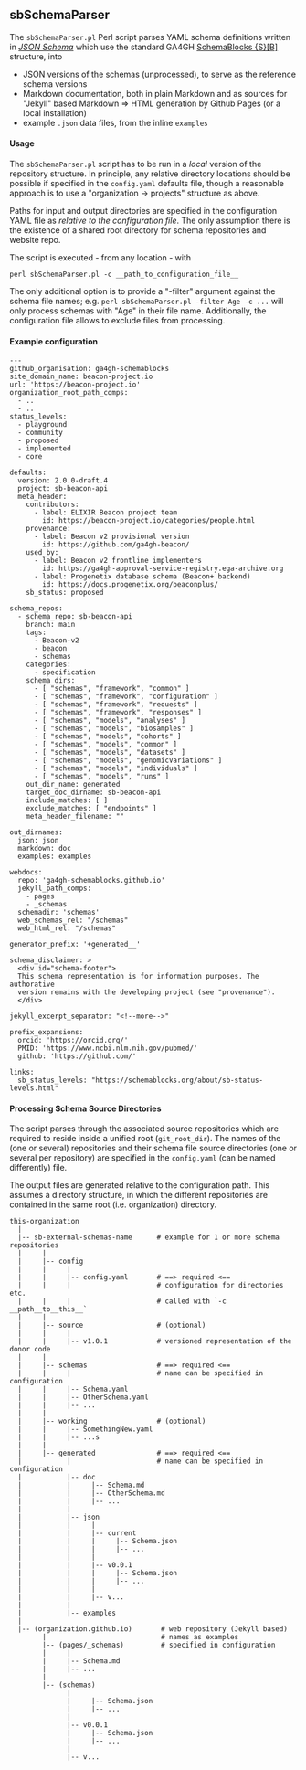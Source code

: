 ## sbSchemaParser

The `sbSchemaParser.pl` Perl script parses YAML schema definitions 
written in [_JSON Schema_](https://json-schema.org) which use the standard GA4GH 
[SchemaBlocks {S}[B]](http://schemablocks.org) structure, into 

* JSON versions of the schemas (unprocessed), to serve as the reference
schema versions
* Markdown documentation, both in plain Markdown and as sources for "Jekyll" 
based Markdown => HTML generation by Github Pages (or a local installation)
* example `.json` data files, from the inline `examples`

#### Usage

The `sbSchemaParser.pl` script has to be run in a _local_ version of the 
repository structure. In principle, any relative directory locations should be 
possible if specified in the `config.yaml` defaults file, though a reasonable 
approach is to use a "organization -> projects" structure as above.

Paths for input and output directories are specified in the configuration YAML
file as *relative to the configuration file*. The only assumption there is the
existence of a shared root directory for schema repositories and website repo.

The script is executed - from any location - with

```
perl sbSchemaParser.pl -c __path_to_configuration_file__
```

The only additional option is to provide a "-filter" argument against the schema 
file names; e.g. `perl sbSchemaParser.pl -filter Age -c ...` will only process
schemas with "Age" in their file name. Additionally, the configuration file allows
to exclude files from processing.

#### Example configuration

```
---
github_organisation: ga4gh-schemablocks
site_domain_name: beacon-project.io
url: 'https://beacon-project.io'
organization_root_path_comps:
  - ..
  - ..
status_levels:
  - playground
  - community
  - proposed
  - implemented
  - core

defaults:
  version: 2.0.0-draft.4
  project: sb-beacon-api
  meta_header:
    contributors:
      - label: ELIXIR Beacon project team
        id: https://beacon-project.io/categories/people.html
    provenance:
      - label: Beacon v2 provisional version
        id: https://github.com/ga4gh-beacon/
    used_by:
      - label: Beacon v2 frontline implementers
        id: https://ga4gh-approval-service-registry.ega-archive.org
      - label: Progenetix database schema (Beacon+ backend)
        id: https://docs.progenetix.org/beaconplus/
    sb_status: proposed

schema_repos:
  - schema_repo: sb-beacon-api
    branch: main
    tags:
      - Beacon-v2
      - beacon
      - schemas
    categories:
      - specification
    schema_dirs:
      - [ "schemas", "framework", "common" ]
      - [ "schemas", "framework", "configuration" ]
      - [ "schemas", "framework", "requests" ]
      - [ "schemas", "framework", "responses" ]
      - [ "schemas", "models", "analyses" ]
      - [ "schemas", "models", "biosamples" ]
      - [ "schemas", "models", "cohorts" ]
      - [ "schemas", "models", "common" ]
      - [ "schemas", "models", "datasets" ]
      - [ "schemas", "models", "genomicVariations" ]
      - [ "schemas", "models", "individuals" ]
      - [ "schemas", "models", "runs" ]
    out_dir_name: generated
    target_doc_dirname: sb-beacon-api
    include_matches: [ ]
    exclude_matches: [ "endpoints" ]
    meta_header_filename: ""

out_dirnames:
  json: json
  markdown: doc
  examples: examples

webdocs:
  repo: 'ga4gh-schemablocks.github.io'
  jekyll_path_comps:
    - pages
    - _schemas
  schemadir: 'schemas'
  web_schemas_rel: "/schemas"
  web_html_rel: "/schemas"

generator_prefix: '+generated__'

schema_disclaimer: >
  <div id="schema-footer">
  This schema representation is for information purposes. The authorative 
  version remains with the developing project (see "provenance").
  </div>

jekyll_excerpt_separator: "<!--more-->"

prefix_expansions:
  orcid: 'https://orcid.org/'
  PMID: 'https://www.ncbi.nlm.nih.gov/pubmed/'
  github: 'https://github.com/'

links:
  sb_status_levels: "https://schemablocks.org/about/sb-status-levels.html"
```

#### Processing Schema Source Directories

The script parses through the associated source repositories which are required
to reside inside a unified root (`git_root_dir`). The names of the (one or
several) repositories and their schema file source directories (one or several
per repository) are specified in the `config.yaml` (can be named differently)
file.

The output files are generated relative to the configuration path. This assumes
a directory structure, in which the different repositories are contained in the
same root (i.e. organization) directory.

```
this-organization
  |
  |-- sb-external-schemas-name      # example for 1 or more schema repositories
  |     |
  |     |-- config
  |     |     |
  |     |     |-- config.yaml       # ==> required <==
  |     |     |                     # configuration for directories etc.
  |     |     |                     # called with `-c __path__to__this__` 
  |     |
  |     |-- source                  # (optional)
  |     |     |
  |     |     |-- v1.0.1            # versioned representation of the donor code
  |     |
  |     |-- schemas                 # ==> required <==
  |     |     |                     # name can be specified in configuration
  |     |     |-- Schema.yaml
  |     |     |-- OtherSchema.yaml
  |     |     |-- ...
  |     |
  |     |-- working                 # (optional)
  |     |     |-- SomethingNew.yaml     
  |     |     |-- ...s
  |     |     
  |     |-- generated               # ==> required <==
  |           |                     # name can be specified in configuration
  |           |-- doc
  |           |     |-- Schema.md
  |           |     |-- OtherSchema.md
  |           |     |-- ...
  |           |
  |           |-- json
  |           |     |    
  |           |     |-- current
  |           |     |     |-- Schema.json
  |           |     |     |-- ...
  |           |     |    
  |           |     |-- v0.0.1
  |           |     |     |-- Schema.json
  |           |     |     |-- ...
  |           |     |    
  |           |     |-- v... 
  |           |
  |           |-- examples
  |   
  |-- (organization.github.io)       # web repository (Jekyll based)
        |                            # names as examples
        |-- (pages/_schemas)         # specified in configuration
        |     |
        |     |-- Schema.md
        |     |-- ...
        |
        |-- (schemas)
              |
              |     |-- Schema.json
              |     |-- ...
              |    
              |-- v0.0.1
              |     |-- Schema.json
              |     |-- ...
              |    
              |-- v...
```


